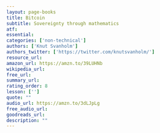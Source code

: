 ```yaml
---
layout: page-books
title: Bitcoin
subtitle: Sovereignty through mathematics
atf: 
essential: 
categories: ['non-technical']
authors: ['Knut Svanholm']
authors_twitter: ['https://twitter.com/knutsvanholm/']
resource_url: 
amazon_url: https://amzn.to/39LUHNb
wikipedia_url: 
free_url: 
summary_url: 
rating_order: 8
lesson: ['']
quote: ""
audio_url: https://amzn.to/3dLJpLg
free_audio_url: 
goodreads_url: 
description: ""
---
```

